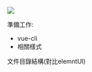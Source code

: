 ![](C:\Users\1\Desktop\文章\ElementUI使用记录\ElementUI实现\theme-index-blue.c38b733.png)

準備工作: 

- vue-cli
- 相關樣式



文件目錄結構(對比elemntUI)

